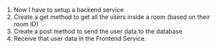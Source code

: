1. Now I have to setup a backend service
2. Create a get method to get all the users inside a room (based on their room ID)
3. Create a post method to send the user data to the database
4. Receive that user data in the Frontend Service.
